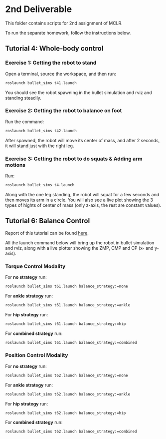 # 2nd Deliverable

This folder contains scripts for 2nd assignment of MCLR.

To run the separate homework, follow the instructions below.

## Tutorial 4: Whole-body control

### Exercise 1: Getting the robot to stand

Open a terminal, source the workspace, and then run:

```bash
roslaunch bullet_sims t41.launch
```

You should see the robot spawning in the bullet simulation and rviz and standing steadily.

### Exercise 2: Getting the robot to balance on foot

Run the command:

```bash
roslaunch bullet_sims t42.launch
```

After spawned, the robot will move its center of mass, and after 2 seconds, it will stand just with the right leg.

### Exercise 3: Getting the robot to do squats & Adding arm motions

Run:

```bash
roslaunch bullet_sims t4.launch
```

Along with the one leg standing, the robot will squat for a few seconds and then moves its arm in a circle. You will also see a live plot showing the 3 types of hights of center of mass (only z-axis, the rest are constant values).

## Tutorial 6: Balance Control

Report of this tutorial can be found [here](./bullet_sims/doc/report.md).

All the launch command below will bring up the robot in bullet simulation and rviz, along with a live plotter showing the ZMP, CMP and CP (x- and y-axis).

### Torque Control Modality

For **no strategy** run:

```bash
roslaunch bullet_sims t61.launch balance_strategy:=none
```

For **ankle strategy** run:

```bash
roslaunch bullet_sims t61.launch balance_strategy:=ankle
```

For **hip strategy** run:

```bash
roslaunch bullet_sims t61.launch balance_strategy:=hip
```

For **combined strategy** run:

```bash
roslaunch bullet_sims t61.launch balance_strategy:=combined
```

### Position Control Modality

For **no strategy** run:

```bash
roslaunch bullet_sims t62.launch balance_strategy:=none
```

For **ankle strategy** run:

```bash
roslaunch bullet_sims t62.launch balance_strategy:=ankle
```

For **hip strategy** run:

```bash
roslaunch bullet_sims t62.launch balance_strategy:=hip
```

For **combined strategy** run:

```bash
roslaunch bullet_sims t62.launch balance_strategy:=combined
```

